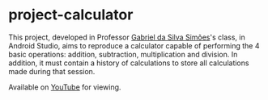 # project-calculator

This project, developed in Professor <a href="https://www.escavador.com/sobre/5291819/gabriel-da-silva-simoes" target="_blank">Gabriel da Silva Simões</a>'s class, in Android Studio, aims to reproduce a calculator capable of performing the 4 basic operations: addition, subtraction, multiplication and division. In addition, it must contain a history of calculations to store all calculations made during that session.

Available on <a href="https://youtu.be/2hR3ba3UmXQ" target="_blank">YouTube</a> for viewing.
